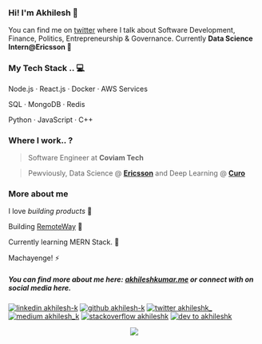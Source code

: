 [1.1]: https://github.com/ombharatiya/ombharatiya/blob/master/assets/icons/icons8-linkedin-48.png (linkedin icon with padding)
[2.1]: https://github.com/ombharatiya/ombharatiya/blob/master/assets/icons/icons8-github-48.png (github icon with padding)
[3.1]: https://github.com/ombharatiya/ombharatiya/blob/master/assets/icons/icons8-twitter-48.png (twitter icon with padding)
[4.1]: https://github.com/ombharatiya/ombharatiya/blob/master/assets/icons/icons8-medium-new-48.png (medium icon with padding)
[5.1]: https://github.com/ombharatiya/ombharatiya/blob/master/assets/icons/icons8-stack-overflow-48.png (stackoverflow icon with padding)
[6.1]: https://github.com/ombharatiya/ombharatiya/blob/master/assets/icons/icons8-dev-48.png (dev icon with padding)

[1]: https://www.linkedin.com/in/akhilesh-k
[2]: https://www.github.com/akhilesh-k
[3]: https://www.twitter.com/akhileshk_
[4]: http://www.medium.com/@akhilesh_k
[5]: https://stackoverflow.com/users/7663322/akhilesh-kumar
[6]: http://dev.to/akhileshk

### Hi!  I'm Akhilesh 👋 

You can find me on [twitter](https://twitter.com/akhileshk_) where I talk about Software Development, Finance, Politics, Entrepreneurship & Governance. Currently **Data Science Intern@Ericsson 🚀** 



### My Tech Stack .. 💻

Node.js · React.js  · Docker · AWS Services

SQL · MongoDB · Redis

Python · JavaScript · C++



### Where I work.. ?

> Software Engineer at **Coviam Tech**

> Pewviously,  Data Science @ [**Ericsson**](https://ericsson.com) and Deep Learning @ [**Curo**](https://curo.com/)



### More about me

I love _building products_ 🦄  

Building [RemoteWay](https://twitter.com/remotewayin) 🔭  

Currently learning MERN Stack. 🌱 

Machayenge! ⚡  

##### You can find more about me here: [akhileshkumar.me](https://akhilesh-k.github.io) or connect with on social media here.

<!-- section - social media icons -->
[![linkedin akhilesh-k][1.1]][1]
[![github akhilesh-k][2.1]][2]
[![twitter akhileshk_][3.1]][3]
[![medium akhilesh_k][4.1]][4]
[![stackoverflow akhileshk][5.1]][5]
[![dev to akhileshk][6.1]][6]

<!-- section - social media icons -->

<p align='center'>
<img align='center' src="https://visitor-badge.glitch.me/badge?page_id=akhilesh-k.visitor-badge">
 <p/>
